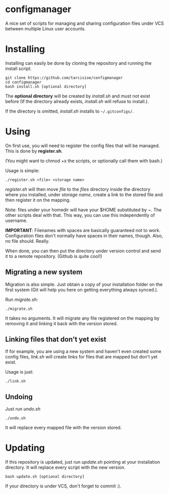 configmanager
=============

A nice set of scripts for managing and sharing configuration files under VCS between multiple Linux user accounts.

# Installing

Installing can easily be done by cloning the repository and running the install script.

    git clone https://github.com/tarcisioe/configmanager
    cd configmanager
    bash install.sh [optional directory]
    
The **optional directory** will be created by *install.sh* and must not exist before (If the directory already exists,
*install.sh* will refuse to install.).

If the directory is omitted, *install.sh* installs to `~/.gitconfigs/`.

# Using

On first use, you will need to register the config files that will be managed. This is done by **register.sh**.

(You might want to chmod +x the scripts, or optionally call them with bash.)

Usage is simple:

    ./register.sh <file> <storage name>
    
*register.sh* will then move *file* to the *files* directory inside the directory where you installed, under
*storage name*, create a link to the stored file and then register it on the mapping.

Note: files under your homedir will have your $HOME substituted by ~. The other scripts deal with that. This
way, you can use this independently of username.

**IMPORTANT**: Filenames with spaces are basically guaranteed not to work. Configuration files don't normally have
spaces in their names, though. Also, no file should. Really.

When done, you can then put the directory under version control and send it to a remote repository. (Github is quite
cool!)

## Migrating a new system

Migration is also simple. Just obtain a copy of your installation folder on the first system (Git will help you here
on getting everything always synced.).

Run *migrate.sh*:

    ./migrate.sh
    
It takes no arguments. It will migrate any file registered on the mapping by removing it and linking it back with
the version stored.

## Linking files that don't yet exist

If for example, you are using a new system and haven't even created some config files, *link.sh* will create links for
files that are mapped but don't yet exist.

Usage is just:

    ./link.sh
    
## Undoing

Just run *undo.sh*

    ./undo.sh
   
It will replace every mapped file with the version stored.

# Updating

If this repository is updated, just run *update.sh* pointing at your installation directory. It will replace every
script with the new version.

    bash update.sh [optional directory]
    
If your directory is under VCS, don't forget to commit :).
